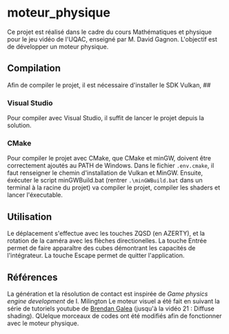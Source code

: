 # moteur_physique
Ce projet est réalisé dans le cadre du cours Mathématiques et physique pour le jeu vidéo de l'UQAC, enseigné par M. David Gagnon. L'objectif est de développer un moteur physique.

## Compilation
Afin de compiler le projet, il est nécessaire d'installer le SDK Vulkan, ##

### Visual Studio
Pour compiler avec Visual Studio, il suffit de lancer le projet depuis la solution.

### CMake
Pour compiler le projet avec CMake, que CMake et minGW, doivent être correctement ajoutés au PATH de Windows. Dans le fichier `.env.cmake`, il faut renseigner le chemin d'installation de Vulkan et MinGW. Ensuite, éxécuter le script minGWBuild.bat (rentrer `.\minGWBuild.bat` dans un terminal à la racine du projet) va compiler le projet, compiler les shaders et lancer l'éxecutable.


## Utilisation
Le déplacement s'effectue avec les touches ZQSD (en AZERTY), et la rotation de la caméra avec les flèches directionelles. 
La touche Entrée permet de faire apparaître des cubes démontrant les capacités de l'intégrateur.
La touche Escape permet de quitter l'application.

## Références
La génération et la résolution de contact est inspirée de *Game physics engine development* de I. Milington
Le moteur visuel a été fait en suivant la série de tutoriels youtube de [Brendan Galea](https://www.youtube.com/playlist?list=PL8327DO66nu9qYVKLDmdLW_84-yE4auCR) (jusqu'à la vidéo 21 : Diffuse shading). QUelque morceaux de codes ont été modifiés afin de fonctionner avec le moteur physique. 